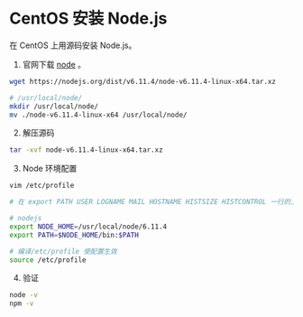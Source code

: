 # CentOS 安装 Node.js


在 CentOS 上用源码安装 Node.js。

<!--more-->

1. 官网下载 [node](https://nodejs.org/en/download/) 。

``` bash
wget https://nodejs.org/dist/v6.11.4/node-v6.11.4-linux-x64.tar.xz

# /usr/local/node/
mkdir /usr/local/node/
mv ./node-v6.11.4-linux-x64 /usr/local/node/
```

2. 解压源码

``` bash
tar -xvf node-v6.11.4-linux-x64.tar.xz
```

3. Node 环境配置

``` bash
vim /etc/profile

# 在 export PATH USER LOGNAME MAIL HOSTNAME HISTSIZE HISTCONTROL 一行的上面添加

# nodejs
export NODE_HOME=/usr/local/node/6.11.4
export PATH=$NODE_HOME/bin:$PATH

# 编译/etc/profile 使配置生效
source /etc/profile
```

4. 验证

``` bash
node -v
npm -v
```

